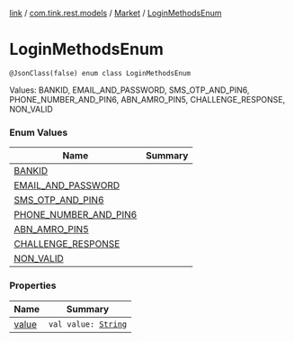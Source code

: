 [link](../../../index.md) / [com.tink.rest.models](../../index.md) / [Market](../index.md) / [LoginMethodsEnum](./index.md)

# LoginMethodsEnum

`@JsonClass(false) enum class LoginMethodsEnum`

Values: BANKID, EMAIL_AND_PASSWORD, SMS_OTP_AND_PIN6, PHONE_NUMBER_AND_PIN6, ABN_AMRO_PIN5, CHALLENGE_RESPONSE, NON_VALID

### Enum Values

| Name | Summary |
|---|---|
| [BANKID](-b-a-n-k-i-d.md) |  |
| [EMAIL_AND_PASSWORD](-e-m-a-i-l_-a-n-d_-p-a-s-s-w-o-r-d.md) |  |
| [SMS_OTP_AND_PIN6](-s-m-s_-o-t-p_-a-n-d_-p-i-n6.md) |  |
| [PHONE_NUMBER_AND_PIN6](-p-h-o-n-e_-n-u-m-b-e-r_-a-n-d_-p-i-n6.md) |  |
| [ABN_AMRO_PIN5](-a-b-n_-a-m-r-o_-p-i-n5.md) |  |
| [CHALLENGE_RESPONSE](-c-h-a-l-l-e-n-g-e_-r-e-s-p-o-n-s-e.md) |  |
| [NON_VALID](-n-o-n_-v-a-l-i-d.md) |  |

### Properties

| Name | Summary |
|---|---|
| [value](value.md) | `val value: `[`String`](https://kotlinlang.org/api/latest/jvm/stdlib/kotlin/-string/index.html) |
